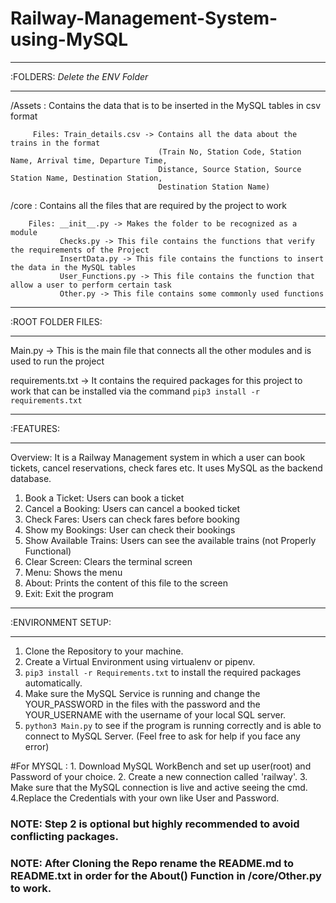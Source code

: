 # Railway-Management-System-using-MySQL
---------
:FOLDERS: *Delete the ENV Folder*
_________

/Assets : Contains the data that is to be inserted in the MySQL tables in csv format
         
         Files: Train_details.csv -> Contains all the data about the trains in the format 
                                     (Train No, Station Code, Station Name, Arrival time, Departure Time, 
                                     Distance, Source Station, Source Station Name, Destination Station, 
                                     Destination Station Name)

/core : Contains all the files that are required by the project to work

        Files: __init__.py -> Makes the folder to be recognized as a module
               Checks.py -> This file contains the functions that verify the requirements of the Project
               InsertData.py -> This file contains the functions to insert the data in the MySQL tables
               User_Functions.py -> This file contains the function that allow a user to perform certain task
               Other.py -> This file contains some commonly used functions

-------------------
:ROOT FOLDER FILES:
___________________

Main.py -> This is the main file that connects all the other modules and is used to run the project

requirements.txt -> It contains the required packages for this project to work that can be installed via the command
                    `pip3 install -r requirements.txt`


----------
:FEATURES:
__________

Overview: It is a Railway Management system in which a user can book tickets, cancel reservations,
          check fares etc. It uses MySQL as the backend database.

1. Book a Ticket: Users can book a ticket
2. Cancel a Booking: Users can cancel a booked ticket
3. Check Fares: Users can check fares before booking
4. Show my Bookings: User can check their bookings
5. Show Available Trains: Users can see the available trains (not Properly Functional)
6. Clear Screen: Clears the terminal screen
7. Menu: Shows the menu
8. About: Prints the content of this file to the screen
9. Exit: Exit the program

-------------------
:ENVIRONMENT SETUP:
___________________

1. Clone the Repository to your machine.
2. Create a Virtual Environment using virtualenv or pipenv.
3. `pip3 install -r Requirements.txt` to install the required packages automatically.
4. Make sure the MySQL Service is running and change the YOUR_PASSWORD in the files with the password and the YOUR_USERNAME with the username of your local SQL server.
5. `python3 Main.py` to see if the program is running correctly and is able to connect to MySQL Server. (Feel free to ask for help if you face any error)

#For MYSQL : 1. Download MySQL WorkBench and set up user(root) and Password of your choice.
             2. Create a new connection called 'railway'.
             3. Make sure that the MySQL connection is live and active seeing the cmd.
             4.Replace the Credentials with your own like User and Password.

### NOTE: Step 2 is optional but highly recommended to avoid conflicting packages.
### NOTE: After Cloning the Repo rename the README.md to README.txt in order for the About() Function in /core/Other.py to work.
